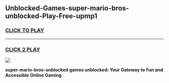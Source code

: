
## Unblocked-Games-super-mario-bros-unblocked-Play-Free-upmp1
<h3>
<a href="https://premium76.site?title=super-mario-bros-unblocked&ref=23A">CLICK TO PLAY</a></h3>
<hr>

<h3>
<a href="https://premium76.site?title=super-mario-bros-unblocked&ref=23A">CLICK 2 PLAY</a>
  
</h3>

<a href="https://premium76.site?title=super-mario-bros-unblocked&ref=23A"><img src="https://clearcache.store/games.png"></a>


**super-mario-bros-unblocked games unblocked: Your Gateway to Fun and Accessible Online Gaming**
